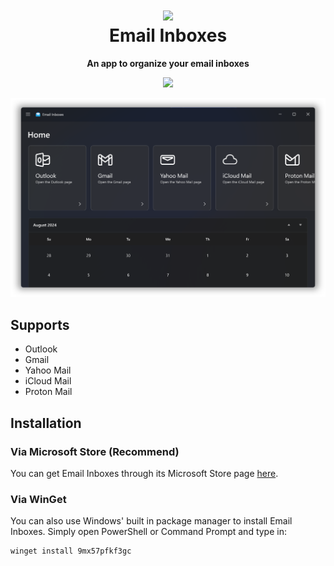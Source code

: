 <h1 align="center"><img src="https://github.com/Tech5G5G/Email-Inboxes/assets/108637539/26532471-4a3b-4772-9bfe-f3867f2f504e" height="128"><br>Email Inboxes</h1>
<p align="center"><strong>An app to organize your email inboxes</strong></p>

<p align="center"><a href="https://apps.microsoft.com/detail/Email%20Inboxes/9mx57pfkf3gc?mode=direct">
	<img src="https://get.microsoft.com/images/en-us%20dark.svg" width="200"/></a></p>

<p align='center'>
  <img src='https://github.com/Tech5G5G/Email-Inboxes/blob/master/Showcase.png?raw=true'>
</p>

## Supports
* Outlook
* Gmail
* Yahoo Mail
* iCloud Mail
* Proton Mail

## Installation
### Via Microsoft Store (Recommend)
You can get Email Inboxes through its Microsoft Store page [here](https://apps.microsoft.com/detail/Email%20Inboxes/9mx57pfkf3gc).
### Via WinGet
You can also use Windows' built in package manager to install Email Inboxes. Simply open PowerShell or Command Prompt and type in:
```
winget install 9mx57pfkf3gc
```
